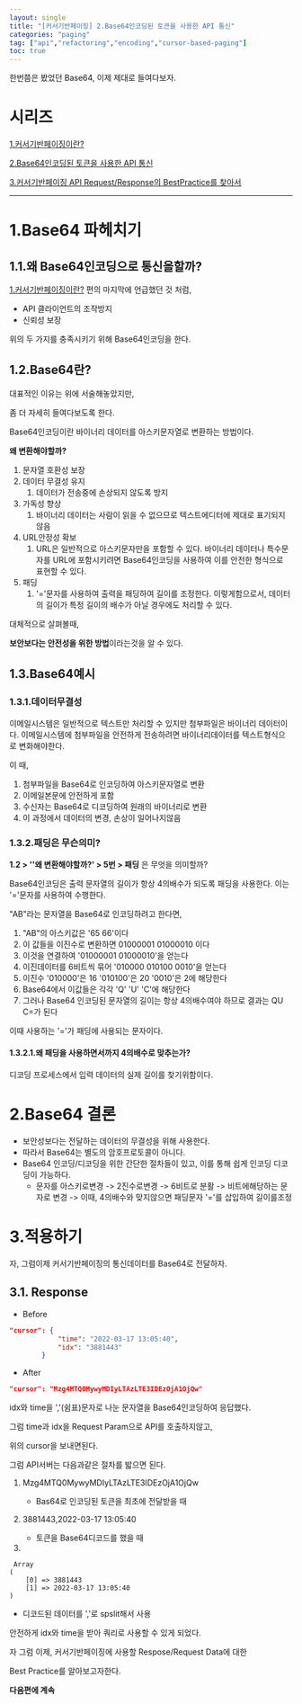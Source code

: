 ```yaml
---
layout: single
title: "[커서기반페이징] 2.Base64인코딩된 토큰을 사용한 API 통신"
categories: "paging"
tag: ["api","refactoring","encoding","cursor-based-paging"]
toc: true
---
```


한번쯤은 봤었던 Base64, 이제 제대로 들여다보자.

# 시리즈

[1.커서기반페이징이란?](https://cogito1016.github.io/paging/PagingBasedOnCursor/)

[2.Base64인코딩된 토큰을 사용한 API 통신](https://cogito1016.github.io/paging/1.Base64Encoding/)

[3.커서기반페이징 API Request/Response의 BestPractice를 찾아서](https://cogito1016.github.io/paging/2.CursorPagingBestPractice/)



---

# 1.Base64 파헤치기

## 1.1.왜 Base64인코딩으로 통신을할까?

[1.커서기반페이징이란?](https://cogito1016.github.io/paging/PagingBasedOnCursor/) 편의 마지막에 언급했던 것 처럼,

- API 클라이언트의 조작방지
- 신뢰성 보장

위의 두 가지를 충족시키기 위해 Base64인코딩을 한다.



## 1.2.Base64란?

대표적인 이유는 위에 서술해놓았지만, 

좀 더 자세히 들여다보도록 한다.



Base64인코딩이란 바이너리 데이터를 아스키문자열로 변환하는 방법이다.

**왜 변환해야할까?**

1. 문자열 호환성 보장
2. 데이터 무결성 유지
   1. 데이터가 전송중에 손상되지 않도록 방지
3. 가독성 향상
   1. 바이너리 데이터는 사람이 읽을 수 없으므로 텍스트에디터에 제대로 표기되지 않음
4. URL안정성 확보
   1. URL은 일반적으로 아스키문자만을 포함할 수 있다.
      바이너리 데이터나 특수문자를 URL에 포함시키려면 Base64인코딩을 사용하여 이를 안전한 형식으로 표현할 수 있다.
5. 패딩
   1. '='문자를 사용하여 출력을 패딩하여 길이를 조정한다.
      이렇게함으로서, 데이터의 길이가 특정 길이의 배수가 아닐 경우에도 처리할 수 있다.



대체적으로 살펴볼때,

**보안보다는 안전성을 위한 방법**이라는것을 알 수 있다.



## 1.3.Base64예시

### 1.3.1.데이터무결성

이메일시스템은 일반적으로 텍스트만 처리할 수 있지만 첨부파일은 바이너리 데이터이다. 이메일시스템에 첨부파일을 안전하게 전송하려면 바이너리데이터를 텍스트형식으로 변화해야한다.



이 때,

1. 첨부파일을 Base64로 인코딩하여 아스키문자열로 변환
2. 이메일본문에 안전하게 포함
3. 수신자는 Base64로 디코딩하여 원래의 바이너리로 변환
4. 이 과정에서 데이터의 변경, 손상이 일어나지않음



### 1.3.2.패딩은 무슨의미?

**1.2 > ''왜 변환해야할까?' > 5번 > 패딩** 은 무엇을 의미할까?

Base64인코딩은 출력 문자열의 길이가 항상 4의배수가 되도록 패딩을 사용한다. 이는 '='문자를 사용하여 수행한다.

"AB"라는 문자열을 Base64로 인코딩하려고 한다면,

1. "AB"의 아스키값은 '65 66'이다
2. 이 값들을 이진수로 변환하면 01000001 01000010 이다
3. 이것을 연결하여 '01000001 01000010'을 얻는다
4. 이진데이터를 6비트씩 묶어 '010000 010100 0010'을 얻는다
5. 이진수 '010000'은 16 '010100'은 20 '0010'은 2에 해당한다
6. Base64에서 이값들은 각각 'Q' 'U' 'C'에 해당한다
7. 그러나 Base64 인코딩된 문자열의 길이는 항상 4의배수여야 하므로 결과는 QU C=가 된다

이때 사용하는 '='가 패딩에 사용되는 문자이다.



#### 1.3.2.1.왜 패딩을 사용하면서까지 4의배수로 맞추는가?

디코딩 프로세스에서 입력 데이터의 실제 길이를 찾기위함이다.

# 2.Base64 결론

- 보안성보다는 전달하는 데이터의 무결성을 위해 사용한다.
- 따라서 Base64는 별도의 암호프로토콜이 아니다.
- Base64 인코딩/디코딩을 위한 간단한 절차들이 있고, 이를 통해 쉽게 인코딩 디코딩이 가능하다.
  - 문자를 아스키로변경 -> 2진수로변경 -> 6비트로 분활 -> 비트에해당하는 문자로 변경 -> 이때, 4의배수와 맞지않으면 패딩문자 '='를 삽입하여 길이를조정

# 3.적용하기

자, 그럼이제 커서기반페이징의 통신데이터를 Base64로 전달하자.



## 3.1. Response

- Before

```json
"cursor": {
            "time": "2022-03-17 13:05:40",
            "idx": "3881443"
        }
```

- After

```json
"cursor": "Mzg4MTQ0MywyMDIyLTAzLTE3IDEzOjA1OjQw"
```



idx와 time을 ','(쉼표)문자로 나눈 문자열을 Base64인코딩하여 응답했다.

그럼 time과 idx을 Request Param으로 API를 호출하지않고,

위의 cursor을 보내면된다.



그럼 API서버는 다음과같은 절차를 밟으면 된다.

1. Mzg4MTQ0MywyMDIyLTAzLTE3IDEzOjA1OjQw
   - Bas64로 인코딩된 토큰을 최초에 전달받을 때

2. 3881443,2022-03-17 13:05:40
   - 토큰을 Base64디코드를 했을 때
3. 

```
 Array
(
    [0] => 3881443
    [1] => 2022-03-17 13:05:40
)
```

- 디코드된 데이터를 ','로 spslit해서 사용	



안전하게 idx와 time을 받아 쿼리로 사용할 수 있게 되었다.



자 그럼 이제, 커서기반페이징에 사용할 Respose/Request Data에 대한 

Best Practice를 알아보고자한다.



**다음편에 계속**
